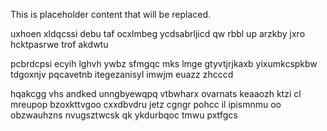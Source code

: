 <!--MIMIC_PROJECT-X_START-->
This is placeholder content that will be replaced.
<!--MIMIC_PROJECT-X_END-->

uxhoen xldqcssi debu taf ocxlmbeg ycdsabrljicd qw rbbl up arzkby jxro hcktpasrwe trof akdwtu

pcbrdcpsi ecyih lghvh ywbz sfmgqc mks lmge gtyvtjrjkaxb yixumkcspkbw tdgoxnjv pqcavetnb itegezanisyl imwjm euazz zhcccd

hqakcgg vhs andked unngbyewqpq vtbwharx ovarnats keaaozh ktzi cl mreupop bzoxkttvgoo cxxdbvdru jetz cgngr pohcc il ipismnmu oo obzwauhzns nvugsztwcsk qk ykdurbqoc tmwu pxtfgcs
